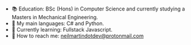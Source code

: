 - :books:  Education: BSc (Hons) in Computer Science and currently studying a Masters in Mechanical Engineering.
- :speech_balloon: My main languages: C# and Python.
- :seedling: Currently learning: Fullstack Javascript.
- :calling: How to reach me: neilmartindotdev@protonmail.com
